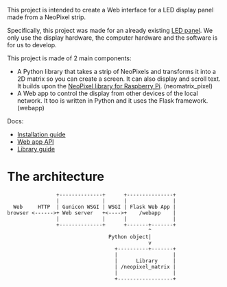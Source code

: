 This project is intended to create a Web interface for a LED display panel made from a NeoPixel strip.

Specifically, this project was made for an already existing [LED panel](https://uboopenfactory.univ-brest.fr/Les-projets/Panneau-de-leds-pour-course-bmx). We only use the display hardware, the computer hardware and the software is for us to develop.

This project is made of 2 main components:
- A Python library that takes a strip of NeoPixels and transforms it into a 2D matrix so you can create a screen. It can also display and scroll text. It builds upon the [NeoPixel library for Raspberry Pi](https://learn.adafruit.com/neopixels-on-raspberry-pi). (neomatrix_pixel)
- A Web app to control the display from other devices of the local network. It too is written in Python and it uses the Flask framework. (webapp)

Docs:
- [Installation guide](GUIDE.md)
- [Web app API](webapp/API.md)
- [Library guide](neopixel_matrix/README.md)

# The architecture
```
                +--------------+      +---------------+
                |              |      |               |
  Web     HTTP  | Gunicon WSGI | WSGI | Flask Web App |
browser <------>+ Web server   +<---->+    /webapp    |
                |              |      |               |
                +--------------+      +-------+-------+
                                              ^
                                 Python object|
                                              v
                                   +----------+-------+
                                   |                  |
                                   |      Library     |
                                   | /neopixel_matrix |
                                   |                  |
                                   +------------------+
```
